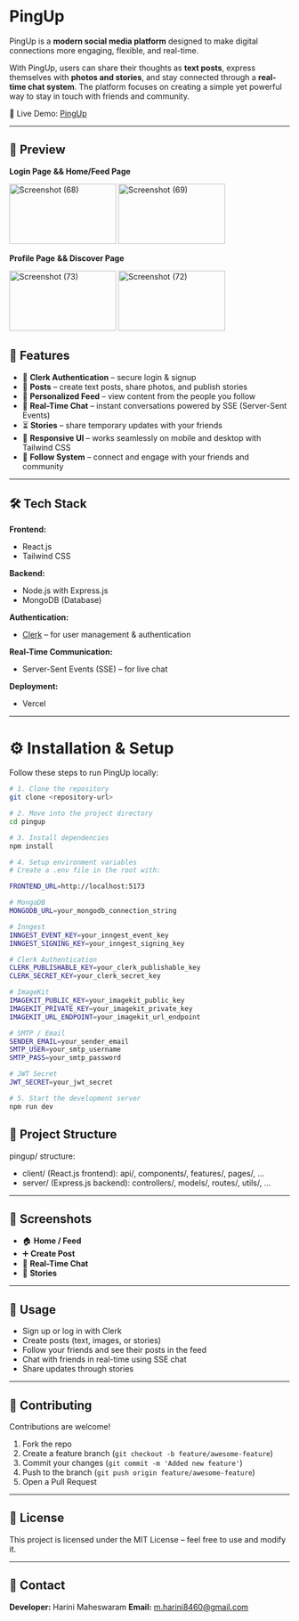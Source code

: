 # PingUp  

PingUp is a **modern social media platform** designed to make digital connections more engaging, flexible, and real-time.  

With PingUp, users can share their thoughts as **text posts**, express themselves with **photos and stories**, and stay connected through a **real-time chat system**. The platform focuses on creating a simple yet powerful way to stay in touch with friends and community.  

🚀 Live Demo: [PingUp](https://ping-up-henna.vercel.app/)  

---
## 📸 Preview  

**Login Page**                         **&& Home/Feed Page**

<img width="192" height="108" alt="Screenshot (68)" src="https://github.com/user-attachments/assets/3d33bda6-aed9-4dcf-8f2a-7a43c33c3e60" />        <img width="192" height="108" alt="Screenshot (69)" src="https://github.com/user-attachments/assets/c0df796a-388a-4d43-a783-4adce426c8d0" />

**Profile Page**                       **&& Discover Page** 

<img width="192" height="108" alt="Screenshot (73)" src="https://github.com/user-attachments/assets/c3b72fd9-10e1-45b5-b473-c0dfcb136b45" />        <img width="192" height="108" alt="Screenshot (72)" src="https://github.com/user-attachments/assets/90950647-9304-4a85-b320-d19f4913ebfb" />




## 📌 Features  

- 🔑 **Clerk Authentication** – secure login & signup  
- 📝 **Posts** – create text posts, share photos, and publish stories  
- 📰 **Personalized Feed** – view content from the people you follow  
- 💬 **Real-Time Chat** – instant conversations powered by SSE (Server-Sent Events)  
- ⏳ **Stories** – share temporary updates with your friends  
- 📱 **Responsive UI** – works seamlessly on mobile and desktop with Tailwind CSS  
- 👥 **Follow System** – connect and engage with your friends and community  

---

## 🛠️ Tech Stack  

**Frontend:**  
- React.js  
- Tailwind CSS  

**Backend:**  
- Node.js with Express.js  
- MongoDB (Database)  

**Authentication:**  
- [Clerk](https://clerk.com/) – for user management & authentication  

**Real-Time Communication:**  
- Server-Sent Events (SSE) – for live chat  

**Deployment:**  
- Vercel  

---

# ⚙️ Installation & Setup  

Follow these steps to run PingUp locally:  

```bash
# 1. Clone the repository
git clone <repository-url>

# 2. Move into the project directory
cd pingup

# 3. Install dependencies
npm install

# 4. Setup environment variables
# Create a .env file in the root with:

FRONTEND_URL=http://localhost:5173

# MongoDB
MONGODB_URL=your_mongodb_connection_string

# Inngest
INNGEST_EVENT_KEY=your_inngest_event_key
INNGEST_SIGNING_KEY=your_inngest_signing_key

# Clerk Authentication
CLERK_PUBLISHABLE_KEY=your_clerk_publishable_key
CLERK_SECRET_KEY=your_clerk_secret_key

# ImageKit
IMAGEKIT_PUBLIC_KEY=your_imagekit_public_key
IMAGEKIT_PRIVATE_KEY=your_imagekit_private_key
IMAGEKIT_URL_ENDPOINT=your_imagekit_url_endpoint

# SMTP / Email
SENDER_EMAIL=your_sender_email
SMTP_USER=your_smtp_username
SMTP_PASS=your_smtp_password

# JWT Secret
JWT_SECRET=your_jwt_secret

# 5. Start the development server
npm run dev
``` 
## 📂 Project Structure
pingup/ structure:

- client/ (React.js frontend): api/, components/, features/, pages/, ...
- server/ (Express.js backend): controllers/, models/, routes/, utils/, ...
---

## 📸 Screenshots

- 🏠 **Home / Feed**
- ➕ **Create Post**
- 💬 **Real-Time Chat**
- 📖 **Stories**

---

## 🚀 Usage

- Sign up or log in with Clerk
- Create posts (text, images, or stories)
- Follow your friends and see their posts in the feed
- Chat with friends in real-time using SSE chat
- Share updates through stories

---

## 🤝 Contributing

Contributions are welcome!

1. Fork the repo
2. Create a feature branch (`git checkout -b feature/awesome-feature`)
3. Commit your changes (`git commit -m 'Added new feature'`)
4. Push to the branch (`git push origin feature/awesome-feature`)
5. Open a Pull Request

---

## 📜 License

This project is licensed under the MIT License – feel free to use and modify it.

---

## 📧 Contact

**Developer:** Harini Maheswaram
**Email:** m.harini8460@gmail.com
